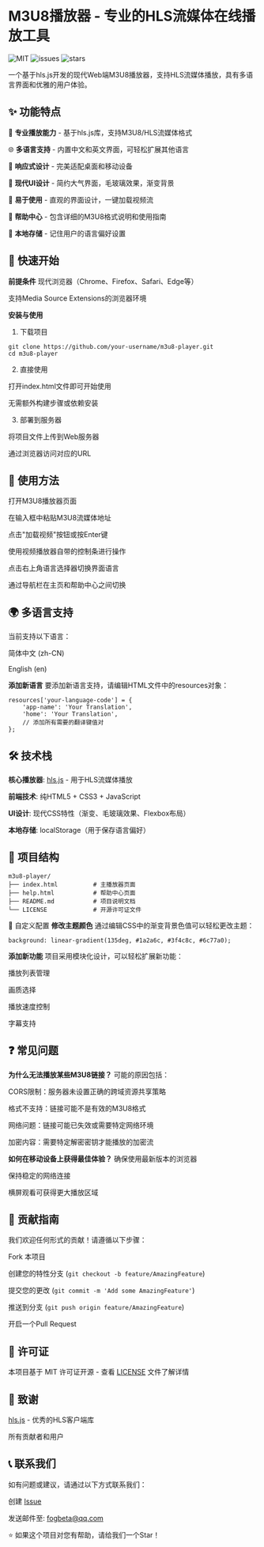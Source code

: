 # M3U8播放器 - 专业的HLS流媒体在线播放工具
![MIT](https://github.com/FOGBeta/m3u8player/blob/main/LICENSE)
![issues](https://img.shields.io/github/issues/FOGBeta/m3u8player)
![stars](https://img.shields.io/github/stars/FOGBeta/m3u8player)



一个基于hls.js开发的现代Web端M3U8播放器，支持HLS流媒体播放，具有多语言界面和优雅的用户体验。

## ✨ 功能特点
🎥 **专业播放能力** - 基于hls.js库，支持M3U8/HLS流媒体格式

🌐 **多语言支持** - 内置中文和英文界面，可轻松扩展其他语言

📱 **响应式设计** - 完美适配桌面和移动设备

🎨 **现代UI设计** - 简约大气界面，毛玻璃效果，渐变背景

🔧 **易于使用** - 直观的界面设计，一键加载视频流

📖 **帮助中心** - 包含详细的M3U8格式说明和使用指南

💾 **本地存储** - 记住用户的语言偏好设置

## 🚀 快速开始
**前提条件**
现代浏览器（Chrome、Firefox、Safari、Edge等）

支持Media Source Extensions的浏览器环境

**安装与使用**
1. 下载项目
```
git clone https://github.com/your-username/m3u8-player.git
cd m3u8-player
```
2. 直接使用

打开index.html文件即可开始使用

无需额外构建步骤或依赖安装

3. 部署到服务器

将项目文件上传到Web服务器

通过浏览器访问对应的URL

## 📖 使用方法
打开M3U8播放器页面

在输入框中粘贴M3U8流媒体地址

点击"加载视频"按钮或按Enter键

使用视频播放器自带的控制条进行操作

点击右上角语言选择器切换界面语言

通过导航栏在主页和帮助中心之间切换

## 🌍 多语言支持
当前支持以下语言：

简体中文 (zh-CN)

English (en)

**添加新语言**
要添加新语言支持，请编辑HTML文件中的resources对象：
```
resources['your-language-code'] = {
    'app-name': 'Your Translation',
    'home': 'Your Translation',
    // 添加所有需要的翻译键值对
};
```
## 🛠️ 技术栈
**核心播放器**: [hls.js](https://github.com/video-dev/hls.js) - 用于HLS流媒体播放

**前端技术**: 纯HTML5 + CSS3 + JavaScript

**UI设计**: 现代CSS特性（渐变、毛玻璃效果、Flexbox布局）

**本地存储**: localStorage（用于保存语言偏好）

## 📁 项目结构
```
m3u8-player/
├── index.html          # 主播放器页面
├── help.html           # 帮助中心页面
├── README.md           # 项目说明文档
└── LICENSE             # 开源许可证文件
```
🔧 自定义配置
**修改主题颜色**
通过编辑CSS中的渐变背景色值可以轻松更改主题：
```
background: linear-gradient(135deg, #1a2a6c, #3f4c8c, #6c77a0);
```
**添加新功能**
项目采用模块化设计，可以轻松扩展新功能：

播放列表管理

画质选择

播放速度控制

字幕支持

## ❓ 常见问题
**为什么无法播放某些M3U8链接？**
可能的原因包括：

CORS限制：服务器未设置正确的跨域资源共享策略

格式不支持：链接可能不是有效的M3U8格式

网络问题：链接可能已失效或需要特定网络环境

加密内容：需要特定解密密钥才能播放的加密流

**如何在移动设备上获得最佳体验？**
确保使用最新版本的浏览器

保持稳定的网络连接

横屏观看可获得更大播放区域

## 🤝 贡献指南
我们欢迎任何形式的贡献！请遵循以下步骤：

Fork 本项目

创建您的特性分支 (```git checkout -b feature/AmazingFeature```)

提交您的更改 (```git commit -m 'Add some AmazingFeature'```)

推送到分支 (```git push origin feature/AmazingFeature```)

开启一个Pull Request

## 📄 许可证
本项目基于 MIT 许可证开源 - 查看 [LICENSE](https://github.com/FOGBeta/m3u8player/blob/main/LICENSE) 文件了解详情

## 🙏 致谢
[hls.js](https://github.com/video-dev/hls.js) - 优秀的HLS客户端库

所有贡献者和用户

## 📞 联系我们
如有问题或建议，请通过以下方式联系我们：

创建 [Issue](https://img.shields.io/github/issues/FOGBeta/m3u8player)

发送邮件至: <fogbeta@qq.com>

⭐ 如果这个项目对您有帮助，请给我们一个Star！
